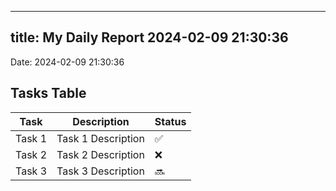 
---
title: My Daily Report 2024-02-09 21:30:36
---

Date: 2024-02-09 21:30:36

## Tasks Table

| Task | Description | Status |
|------|-------------|--------|
| Task 1 | Task 1 Description | ✅ |
| Task 2 | Task 2 Description | ❌ |
| Task 3 | Task 3 Description | 🔜 |
